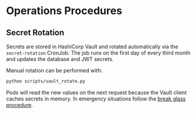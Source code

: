 # Operations Procedures

## Secret Rotation

Secrets are stored in HashiCorp Vault and rotated automatically via the
`secret-rotation` CronJob. The job runs on the first day of every third
month and updates the database and JWT secrets.

Manual rotation can be performed with:
```bash
python scripts/vault_rotate.py
```
Pods will read the new values on the next request because the Vault
client caches secrets in memory. In emergency situations follow the
[break glass procedure](break_glass.md).
